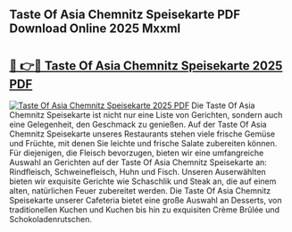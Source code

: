 ## Taste Of Asia Chemnitz Speisekarte PDF Download Online 2025 Mxxml

# <h2><a href="http://gccesqw.nevu.top/?p=Taste+Of+Asia+Chemnitz+Speisekarte">🔗 👉🔴 Taste Of Asia Chemnitz Speisekarte 2025 PDF</a></h2>

[![Taste Of Asia Chemnitz Speisekarte 2025 PDF](https://i.imgur.com/dBaPXMq.png)](http://gccesqw.nevu.top/?p=Taste+Of+Asia+Chemnitz+Speisekarte)
Die Taste Of Asia Chemnitz Speisekarte ist nicht nur eine Liste von Gerichten, sondern auch eine Gelegenheit, den Geschmack zu genießen. Auf der Taste Of Asia Chemnitz Speisekarte unseres Restaurants stehen viele frische Gemüse und Früchte, mit denen Sie leichte und frische Salate zubereiten können. Für diejenigen, die Fleisch bevorzugen, bieten wir eine umfangreiche Auswahl an Gerichten auf der Taste Of Asia Chemnitz Speisekarte an: Rindfleisch, Schweinefleisch, Huhn und Fisch. Unseren Auserwählten bieten wir exquisite Gerichte wie Schaschlik und Steak an, die auf einem alten, natürlichen Feuer zubereitet werden. Die Taste Of Asia Chemnitz Speisekarte unserer Cafeteria bietet eine große Auswahl an Desserts, von traditionellen Kuchen und Kuchen bis hin zu exquisiten Crème Brûlée und Schokoladenrutschen.
